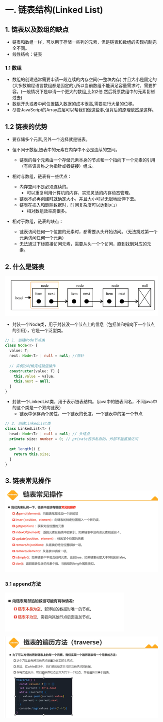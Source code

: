 # 一. 链表结构(Linked List)

## 1. 链表以及数组的缺点

+ 链表和数组一样，可以用于存储一些列的元素，但是链表和数组的实现机制完全不同。
+ 线性结构：链表

### 1.1 数组

+ 数组的创建通常需要申请一段连续的内存空间(一整块内存),并且大小是固定的(大多数编程语言数组都是固定的),所以当前数组不能满足容量需求时，需要扩容。(一般情况下是申请一个更大的数组,比如2倍,然后将原数组中的元素复制过去)
+ 数组开头或者中间位置插入数据的成本很高,需要进行大量的位移。
+ 尽管JavaScript的Array底层可以帮我们做这些事,但背后的原理依然是这样。

## 1.2 链表的优势

+ 要存储多个元素,另外一个选择就是链表。
+ 但不同于数组,链表中的元素在内存中不必是连续的空间。
  + 链表的每个元素由一个存储元素本身的节点和一个指向下一个元素的引用（有些语言称之为指针或者链接）组成。

+ 相对与数组，链表有一些优点：
  + 内存空间不是必须连续的。
    + 可以重复利用计算机的内存，实现灵活的内存动态管理。
  + 链表不必再创建时就确定大小，并且大小可以无限地延伸下去。
  + 链表在插入和删除数据时，时间复杂度可以达到`O(1)`
    + 相对数组效率高很多。
+ 相对于数组，链表的缺点：
  + 链表访问任何一个位置的元素时，都需要从头开始访问。（无法跳过第一个元素访问任何一个元素）
  + 无法通过下标直接访问元素，需要从头一个个访问，直到找到对应的元素。

## 2. 什么是链表

![image-20230608163703006](链表结构.assets/image-20230608163703006.png)

+ 封装一个Node类，用于封装没一个节点上的信息（包括值和指向下一个节点的引用），它是一个泛型类。

```ts
// 1. 创建Node节点类
class Node<T> {
  value: T;
  next: Node<T> | null = null; //指针

  // 实例的时候完成赋值操作
  constructor(value: T) {
    this.value = value;
    this.next = null;
  }
}
```

+ 封装一个LinkedList类，用于表示链表结构。（java中的链表同名，不同java中的这个类是一个双向链表）
  + 链表中保存两个属性，一个链表的长度，一个链表中的第一个节点

```ts
// 2. 创建LinkedList类
class LinkedList<T> {
  head: Node<T> | null = null; // 头结点
  private size: number = 0; // private表示私有的，外部不能直接访问

  get length() {
    return this.size;
  }
}
```

## 3. 链表常见操作

![image-20230608172642625](链表结构.assets/image-20230608172642625.png)

### 3.1 append方法

![image-20230608174059526](链表结构.assets/image-20230608174059526.png)

![image-20230609151715891](链表结构.assets/image-20230609151715891.png)











